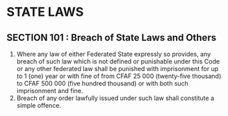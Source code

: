 # STATE LAWS

## SECTION 101 : Breach of State Laws and Others

1. Where any law of either Federated State expressly so provides, any breach of such law which is not defined or punishable under this Code or any other federated law shall be punished with imprisonment for up to 1 (one) year or with fine of from CFAF 25 000 (twenty-five thousand) to CFAF 500 000 (five hundred thousand) or with both such imprisonment and fine.
2. Breach of any order lawfully issued under such law shall constitute a simple offence.